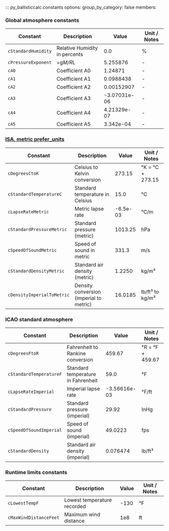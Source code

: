 ::: py_ballisticcalc.constants
    options:
        group_by_category: false
        members:

### Global atmosphere constants

| Constant            | Description                   | Value        | Unit / Notes |
|---------------------|-------------------------------|--------------|--------------|
| `cStandardHumidity` | Relative Humidity in percents | 0.0          | %            |
| `cPressureExponent` | =g*M/R*L                      | 5.255876     | -            |
| `cA0`               | Coefficient A0                | 1.24871      | -            |
| `cA1`               | Coefficient A1                | 0.0988438    | -            |
| `cA2`               | Coefficient A2                | 0.00152907   | -            |
| `cA3`               | Coefficient A3                | -3.07031e-06 | -            |
| `cA4`               | Coefficient A4                | 4.21329e-07  | -            |
| `cA5`               | Coefficient A5                | 3.342e-04    | -            |

### [ISA, metric prefer_units](https://www.engineeringtoolbox.com/international-standard-atmosphere-d_985.html)

| Constant                   | Description                             | Value    | Unit / Notes     |
|----------------------------|-----------------------------------------|----------|------------------|
| `cDegreesCtoK`             | Celsius to Kelvin conversion            | 273.15   | °K = °C + 273.15 |
| `cStandardTemperatureC`    | Standard temperature in Celsius         | 15.0     | °C               |
| `cLapseRateMetric`         | Metric lapse rate                       | -6.5e-03 | °C/m             |
| `cStandardPressureMetric`  | Standard pressure (metric)              | 1013.25  | hPa              |
| `cSpeedOfSoundMetric`      | Speed of sound in metric                | 331.3    | m/s              |
| `cStandardDensityMetric`   | Standard air density (metric)           | 1.2250   | kg/m³            |
| `cDensityImperialToMetric` | Density conversion (imperial to metric) | 16.0185  | lb/ft³ to kg/m³  |

### ICAO standard atmosphere

| Constant                | Description                        | Value        | Unit / Notes     |
|-------------------------|------------------------------------|--------------|------------------|
| `cDegreesFtoR`          | Fahrenheit to Rankine conversion   | 459.67       | °R = °F + 459.67 |
| `cStandardTemperatureF` | Standard temperature in Fahrenheit | 59.0         | °F               |
| `cLapseRateImperial`    | Imperial lapse rate                | -3.56616e-03 | °F/ft            |
| `cStandardPressure`     | Standard pressure (imperial)       | 29.92        | InHg             |
| `cSpeedOfSoundImperial` | Speed of sound (imperial)          | 49.0223      | fps              |
| `cStandardDensity`      | Standard air density (imperial)    | 0.076474     | lb/ft³           |

### Runtime limits constants

| Constant               | Description                 | Value | Unit / Notes |
|------------------------|-----------------------------|-------|--------------|
| `cLowestTempF`         | Lowest temperature recorded | -130  | °F           |
| `cMaxWindDistanceFeet` | Maximum wind distance       | 1e8   | ft           |
